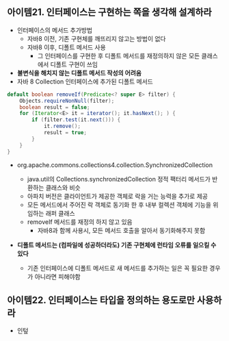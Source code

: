 ## 아이템21. 인터페이스는 구현하는 쪽을 생각해 설계하라
* 인터페이스의 메서드 추가방법
	* 자바8 이전, 기존 구현체를 깨뜨리지 않고는 방법이 없다
	* 자바8 이후, 디폴트 메서드 사용
		* 그 인터페이스를 구현한 후 디폴트 메서드를 재정의하지 않은 모든 클래스에서 디폴트 구현이 쓰임
* **불변식을 해치지 않는 디폴트 메서드 작성의 어려움**
* 자바 8 Collection 인터페이스에 추가된 디폴트 메서드
```java
default boolean removeIf(Predicate<? super E> filter) {
	Objects.requireNonNull(filter);
	boolean result = false;
	for (Iterator<E> it = iterator(); it.hasNext(); ) {
		if (filter.test(it.next())) {
			it.remove();
			result = true;
		}
	}
}
```
* org.apache.commons.collections4.collection.SynchronizedCollection
	* java.util의 Collections.synchronizedCollection 정적 팩터리 메서드가 반환하는 클래스와 비슷
	* 아파치 버전은 클라이언트가 제공한 객체로 락을 거는 능력을 추가로 제공
	* 모든 메서드에서 주어진 락 객체로 동기화 한 후 내부 컬렉션 객체에 기능을 위임하는 래퍼 클래스
	* removeIf 메서드를 재정의 하지 않고 있음
		* 자바8과 함께 사용시, 모든 메서드 호출을 알아서 동기화해주지 못함

* **디폴트 메서드는 (컴파일에 성공하더라도) 기존 구현체에 런타임 오류를 일으킬 수 있다**
	* 기존 인터페이스에 디폴트 메서드로 새 메서드를 추가하는 일은 꼭 필요한 경우가 아니라면 피해야함

## 아이템22. 인터페이스는 타입을 정의하는 용도로만 사용하라
* 인텊
<!--stackedit_data:
eyJoaXN0b3J5IjpbLTExMzQzMzYzOTBdfQ==
-->